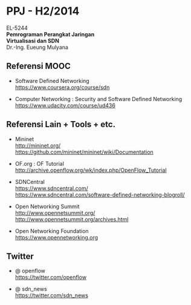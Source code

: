 PPJ - H2/2014
==============

EL-5244  
**Pemrograman Perangkat Jaringan**  
**Virtualisasi dan SDN**   
Dr.-Ing. Eueung Mulyana


Referensi MOOC
--------------
- Software Defined Networking  
  https://www.coursera.org/course/sdn  

- Computer Networking : Security and Software Defined Networking   
  https://www.udacity.com/course/ud436

Referensi Lain + Tools + etc.
--------------
- Mininet  
  http://mininet.org/  
  https://github.com/mininet/mininet/wiki/Documentation

- OF.org : OF Tutorial  
  http://archive.openflow.org/wk/index.php/OpenFlow_Tutorial

- SDNCentral   
  https://www.sdncentral.com/  
  https://www.sdncentral.com/software-defined-networking-blogroll/

- Open Networking Summit  
  http://www.opennetsummit.org/  
  http://www.opennetsummit.org/archives.html

- Open Networking Foundation  
  https://www.opennetworking.org  

Twitter
--------------
- @ openflow   
  https://twitter.com/openflow  

- @ sdn_news    
  https://twitter.com/sdn_news


